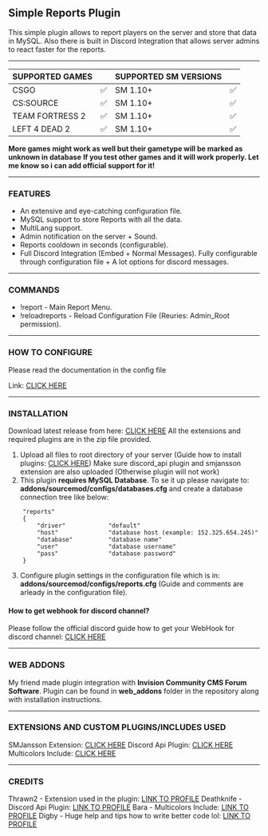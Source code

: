 ## Simple Reports Plugin

This simple plugin allows to report players on the server and store that data in MySQL.
Also there is built in Discord Integration that allows server admins to react faster for the reports.

------------

| SUPPORTED GAMES  |   | SUPPORTED SM VERSIONS |  |
| ------------ | ------------ | ------------ | ------------ |
|  CSGO |  ✅ | SM 1.10+ | ✅ |
|  CS:SOURCE |  ✅ | SM 1.10+ | ✅ |
|  TEAM FORTRESS 2 | ✅  | SM 1.10+ | ✅ |
|  LEFT 4 DEAD 2 |  ✅ | SM 1.10+ | ✅ |

**More games might work as well but their gametype will be marked as unknown in database**
**If you test other games and it will work properly. Let me know so i can add official support for it!**

------------
### FEATURES

- An extensive and eye-catching configuration file.
- MySQL support to store Reports with all the data.
- MultiLang support.
- Admin notification on the server + Sound.
- Reports cooldown in seconds (configurable).
- Full Discord Integration (Embed + Normal Messages). Fully configurable through configuration file + A lot options for discord messages.
------------
### COMMANDS
- !report - Main Report Menu.
- !reloadreports - Reload Configuration File (Reuries: Admin_Root permission).
------------
### HOW TO CONFIGURE

Please read the documentation in the config file

Link: [CLICK HERE](https://github.com/Mesharsky/Simple-Reports/blob/main/addons/sourcemod/configs/reports.cfg "CLICK HERE")

------------
### INSTALLATION

Download latest release from here: [CLICK HERE](https://github.com/Mesharsky/Simple-Reports/releases "CLICK HERE")
All the extensions and required plugins are in the zip file provided.

1. Upload all files to root directory of your server (Guide how to install plugins: [CLICK HERE](https://wiki.alliedmods.net/Managing_your_sourcemod_installation#Installing_Plugins "CLICK HERE")) Make sure discord_api plugin and smjansson extension are also uploaded (Otherwise plugin will not work)
2. This plugin **requires MySQL Database**. To se it up please navigate to: **addons/sourcemod/configs/databases.cfg** and create a database connection tree like below:

```
	"reports"
	{
		"driver"			"default"
		"host"				"database host (example: 152.325.654.245)"
		"database"			"database name"
		"user"				"database username"
		"pass"				"database password"
	}
```
3. Configure plugin settings in the configuration file which is in: **addons/sourcemod/configs/reports.cfg** (Guide and comments are arleady in the configuration file).

#### How to get webhook for discord channel?
Please follow the official discord guide how to get your WebHook for discord channel: [CLICK HERE](https://support.discord.com/hc/en-us/articles/228383668-Intro-to-Webhooks "CLICK HERE")

------------
### WEB ADDONS

My friend made plugin integration with **Invision Community CMS Forum Software**. Plugin can be found in **web_addons** folder in the repository along with installation instructions.

------------
### EXTENSIONS AND CUSTOM PLUGINS/INCLUDES USED

SMJansson Extension: [CLICK HERE](https://forums.alliedmods.net/showthread.php?t=184604 "CLICK HERE")
Discord Api Plugin: [CLICK HERE](https://github.com/Deathknife/sourcemod-discord "CLICK HERE")
Multicolors Include: [CLICK HERE](https://forums.alliedmods.net/showthread.php?t=247770 "CLICK HERE")

------------
### CREDITS

Thrawn2 - Extension used in the plugin: [LINK TO PROFILE](https://forums.alliedmods.net/member.php?u=51683 "LINK TO PROFILE")
Deathknife - Discord Api Plugin: [LINK TO PROFILE](https://github.com/Deathknife "LINK TO PROFILE")
Bara - Multicolors Include: [LINK TO PROFILE](https://forums.alliedmods.net/member.php?u=178115 "PROFILE")
Digby - Huge help and tips how to write better code lol: [LINK TO PROFILE](https://github.com/sirdigbot/ "LINK TO PROFILE")




